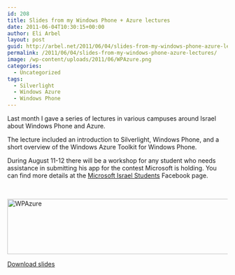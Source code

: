 ```yaml
---
id: 208
title: Slides from my Windows Phone + Azure lectures
date: 2011-06-04T10:30:15+00:00
author: Eli Arbel
layout: post
guid: http://arbel.net/2011/06/04/slides-from-my-windows-phone-azure-lectures/
permalink: /2011/06/04/slides-from-my-windows-phone-azure-lectures/
image: /wp-content/uploads/2011/06/WPAzure.png
categories:
  - Uncategorized
tags:
  - Silverlight
  - Windows Azure
  - Windows Phone
---
```

Last month I gave a series of lectures in various campuses around Israel about Windows Phone and Azure.

<!--more-->

The lecture included an introduction to Silverlight, Windows Phone, and a short overview of the Windows Azure Toolkit for Windows Phone.

During August 11-12 there will be a workshop for any student who needs assistance in submitting his app for the contest Microsoft is holding. You can find more details at the [Microsoft Israel Students](http://www.facebook.com/pages/Microsoft-Israel-Students/198910936798883) Facebook page.

&nbsp;

[<img style="background-image: none; padding-left: 0px; padding-right: 0px; display: inline; padding-top: 0px; border: 0px;" title="WPAzure" src="https://arbel.net/wp-content/uploads/2011/06/WPAzure_thumb.png" border="0" alt="WPAzure" width="600" height="126" />](https://arbel.net/wp-content/uploads/2011/06/WPAzure.png)

[Download slides](https://arbel.net/wp-content/uploads/2011/06/Windows-Phone-and-Azure.pptx)
